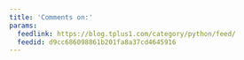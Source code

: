 ```yaml
---
title: 'Comments on:'
params:
  feedlink: https://blog.tplus1.com/category/python/feed/
  feedid: d9cc686098861b201fa8a37cd4645916
---
```

